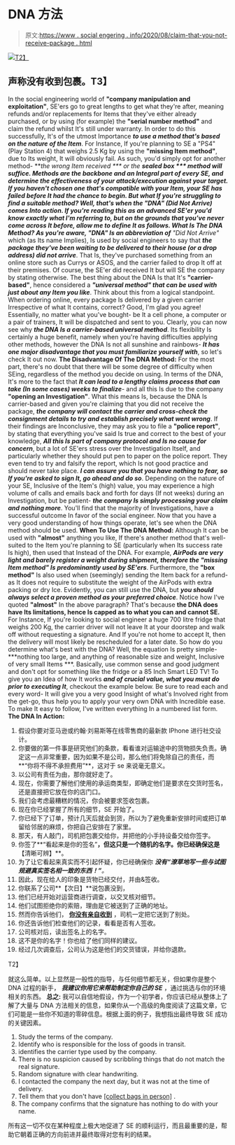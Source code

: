 # DNA 方法

> 原文:[https://www . social engering . info/2020/08/claim-that-you-not-receive-package . html](https://www.socialengineering.info/2020/08/claim-that-you-didnt-receive-package.html)

[![](../Images/4bdb0428266c1f3f80534127850cd74b.png)T2】](https://1.bp.blogspot.com/-wpZyR1iHxUQ/XzJwQgQ_BvI/AAAAAAAAkvU/cKQOT1chVsAXngPYsdNOBeODoPC_9qsogCLcBGAsYHQ/s1600/Did%2BNot%2BArrive.%2Bwww.socialengineers.net.png)

## **声称没有收到包裹。T3】**

In the social engineering world of **"company manipulation and exploitation"**, SE'ers go to great lengths to get what they're after, meaning refunds and/or replacements for Items that they've either already purchased, or by using (for example) the **"serial number method"** and claim the refund whilst It's still under warranty. In order to do this successfully, It's of the utmost Importance ***to use a method that's based on the nature of the Item***. For Instance, If you're planning to SE a "PS4" (Play Station 4) that weighs 2.5 Kg by using the **"missing Item method"**, due to Its weight, It will obviously fail. As such, you'd simply opt for another method- ***the wrong Item received *** or the ***sealed box *** method will suffice.
  ***Methods are the backbone and an Integral part of every SE***, ***and determine the effectiveness of your attack/execution against your target***. If you haven't chosen one that's compatible with your Item, your SE has failed before It had the chance to begin. But what If you're struggling to find a suitable method? Well, that's when the **"DNA"** **(Did Not Arrive)** comes Into action. If you're reading this as an advanced SE'er you'd know exactly what I'm referring to, but on the grounds that you've never come across It before, allow me to define It as follows.
  **What Is The DNA Method?**
  As you're aware, **"DNA"** Is an abbreviation of** "Did Not Arrive"** which (as Its name Implies), Is used by social engineers to say that ***the package they've been waiting to be delivered to their house (or a drop address) did not arrive***. That Is, they've purchased something from an online store such as Currys or ASOS, and the carrier failed to drop It off at their premises. Of course, the SE'er did received It but will SE the company by stating otherwise. The best thing about the DNA Is that It's **"carrier-based"**, hence considered a ***"universal method" that can be used with just about any Item you like***.
  Think about this from a logical standpoint. When ordering online, every package Is delivered by a given carrier Irrespective of what It contains, correct? Good, I'm glad you agree! Essentially, no matter what you've bought- be It a cell phone, a computer or a pair of trainers, It will be dispatched and sent to you. Clearly, you can now see why ***the DNA Is a carrier-based universal method***. Its flexibility Is certainly a huge benefit, namely when you're having difficulties applying other methods, however the DNA Is not all sunshine and rainbows- ***It has one major disadvantage that you must familiarize yourself with***, so let's check It out now.
  **The Disadvantage Of The DNA Method:**
  For the most part, there's no doubt that there will be some degree of difficulty when SEing, regardless of the method you decide on using. In terms of the DNA, It's more to the fact that ***It can lead to a lengthy claims process that can take (In some cases) weeks to finalize***- and all this Is due to the company **"opening an Investigation"**.
  What this means Is, because the DNA Is carrier-based and given you're claiming that you did not receive the package, ***the company will contact the carrier and cross-check the consignment details to try and establish precisely what went wrong***. If their findings are Inconclusive, they may ask you to file a **"police report"**, by stating that everything you've said Is true and correct to the best of your knowledge,
  ***All this Is part of company protocol and Is no cause for concern***, but a lot of SE'ers stress over the Investigation Itself, and particularly whether they should put pen to paper on the police report. They even tend to try and falsify the report, which Is not good practice and should never take place. ***I can assure you that you have nothing to fear, so If you're asked to sign It, go ahead and do so***.
  Depending on the nature of your SE, Inclusive of the Item's (high) value, you may experience a high volume of calls and emails back and forth for days (If not weeks) during an Investigation, but be patient- ***the company Is simply processing your claim and nothing more***. You'll find that the majority of Investigations, have a successful outcome In favor of the social engineer. Now that you have a very good understanding of how things operate, let's see when the DNA method should be used.
  **When To Use The DNA Method:**
  Although It can be used with **"almost"** anything you like, If there's another method that's well-suited to the Item you're planning to SE (particularly when Its success rate Is high), then used that Instead of the DNA. For example, ***AirPods are very light and barely register a weight during shipment, therefore the "missing Item method" Is predominantly used by SE'ers***. Furthermore, the **"box method"** Is also used when (seemingly) sending the Item back for a refund- as It does not require to substitute the weight of the AirPods with extra packing or dry Ice. Evidently, you can still use the DNA, but ***you should always select a proven method as your preferred choice***.
  Notice how I've quoted **"almost"** In the above paragraph? That's because **the DNA does have Its limitations, hence Is capped as to what you can and cannot SE.** For Instance, If you're looking to social engineer a huge 700 litre fridge that weighs 200 Kg, the carrier driver will not leave It at your doorstep and walk off without requesting a signature. And If you're not home to accept It, then the delivery will most likely be rescheduled for a later date. So how do you determine what's best with the DNA? Well, the equation Is pretty simple- ***nothing too large, and anything of reasonable size and weight, Inclusive of very small Items ***.
  Basically, use common sense and good judgment and don't opt for something like the fridge or a 85 Inch Smart LED TV! To give you an Idea of how It works ***and of crucial value, what you must do prior to executing It***, checkout the example below. Be sure to read each and every word- It will give you a very good Insight of what's Involved right from the get-go, thus help you to apply your very own DNA with Incredible ease. To make It easy to follow, I've written everything In a numbered list form.
  **The DNA In Action:**

1.  假设你要对亚马逊或约翰·刘易斯等在线零售商的最新款 IPhone 进行社交设计。
2.  你要做的第一件事是研究他们的条款，看看谁对运输途中的货物损失负责。确定这一点非常重要，因为如果不是公司，那么他们将免除自己的责任，而**“你将不得不承担费用”**，这对于 se 来说毫无意义。
3.  以公司有责任为由，那你就好走了。
4.  现在，你需要了解他们使用的承运商类型，即确定他们是要求在交货时签名，还是直接把它放在你的店门口。
5.  我们会考虑最糟糕的情况，你会被要求签收包裹。
6.  现在你已经掌握了所有的细节，SE 开始了。
7.  你已经下了订单，预计几天后就会到货，所以为了避免重新安排时间或把订单留给邻居的麻烦，你把自己安排在了家里。
8.  那天，有人敲门，司机把包裹交给你，并把他的小手持设备交给你签字。
9.  你签了**“看起来是你的签名”**，但这只是一个随机的名字。你已经确保这是**【清晰可辨】**。
10.  为了让它看起来真实而不引起怀疑，你已经确保你 ***没有“潦草地写一些与试图规避真实签名相一致的东西！”**。*
11.  因此，现在给人的印象是货物已经交付，并由&签收。
12.  你联系了公司**【次日】**说包裹没到，
13.  他们已经开始对运营商进行调查，以交叉核对细节。
14.  他们试图拒绝你的索赔，理由是它被送到了正确的地址。
15.  然而你告诉他们， **<u>你没有亲自收到</u>** ，司机一定把它送到了别处。
16.  你还告诉他们检查他们的记录，看看是否有人签收。
17.  公司核对后，读出签名上的名字。
18.  这不是你的名字！你也给了他们同样的建议。
19.  经过几次调查后，公司认为这是他们的交货错误，并给你退款。

 T2】

就这么简单。以上显然是一般性的指导，与任何细节都无关，但如果你是整个 DNA 过程的新手， ***我建议你用它来帮助制定你自己的 SE*** ，通过挑选与你的环境相关的东西。
  **总之:**
  我可以自信地假设，作为一个初学者，你应该已经从整体上了解了大量与 DNA 方法相关的信息，如果你从一个高级的角度阅读了这篇文章，它们可能是一些你不知道的零碎信息。根据上面的例子，我想指出最终导致 SE 成功的关键因素。

1.  Study the terms of the company.
2.  Identify who is responsible for the loss of goods in transit.
3.  identifies the carrier type used by the company.
4.  There is no suspicion caused by scribbling things that do not match the real signature.
5.  Random signature with clear handwriting.
6.  I contacted the company the next day, but it was not at the time of delivery.
7.  Tell them that you don't have <u>[collect bags in person]</u> .
8.  The company confirms that the signature has nothing to do with your name.

所有这一切不仅在某种程度上极大地促进了 SE 的顺利运行，而且最重要的是，帮助它朝着正确的方向前进并最终取得对您有利的结果。